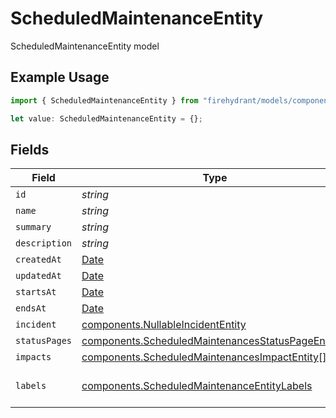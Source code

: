 # ScheduledMaintenanceEntity

ScheduledMaintenanceEntity model

## Example Usage

```typescript
import { ScheduledMaintenanceEntity } from "firehydrant/models/components";

let value: ScheduledMaintenanceEntity = {};
```

## Fields

| Field                                                                                                                  | Type                                                                                                                   | Required                                                                                                               | Description                                                                                                            |
| ---------------------------------------------------------------------------------------------------------------------- | ---------------------------------------------------------------------------------------------------------------------- | ---------------------------------------------------------------------------------------------------------------------- | ---------------------------------------------------------------------------------------------------------------------- |
| `id`                                                                                                                   | *string*                                                                                                               | :heavy_minus_sign:                                                                                                     | N/A                                                                                                                    |
| `name`                                                                                                                 | *string*                                                                                                               | :heavy_minus_sign:                                                                                                     | N/A                                                                                                                    |
| `summary`                                                                                                              | *string*                                                                                                               | :heavy_minus_sign:                                                                                                     | N/A                                                                                                                    |
| `description`                                                                                                          | *string*                                                                                                               | :heavy_minus_sign:                                                                                                     | N/A                                                                                                                    |
| `createdAt`                                                                                                            | [Date](https://developer.mozilla.org/en-US/docs/Web/JavaScript/Reference/Global_Objects/Date)                          | :heavy_minus_sign:                                                                                                     | N/A                                                                                                                    |
| `updatedAt`                                                                                                            | [Date](https://developer.mozilla.org/en-US/docs/Web/JavaScript/Reference/Global_Objects/Date)                          | :heavy_minus_sign:                                                                                                     | N/A                                                                                                                    |
| `startsAt`                                                                                                             | [Date](https://developer.mozilla.org/en-US/docs/Web/JavaScript/Reference/Global_Objects/Date)                          | :heavy_minus_sign:                                                                                                     | N/A                                                                                                                    |
| `endsAt`                                                                                                               | [Date](https://developer.mozilla.org/en-US/docs/Web/JavaScript/Reference/Global_Objects/Date)                          | :heavy_minus_sign:                                                                                                     | N/A                                                                                                                    |
| `incident`                                                                                                             | [components.NullableIncidentEntity](../../models/components/nullableincidententity.md)                                 | :heavy_minus_sign:                                                                                                     | N/A                                                                                                                    |
| `statusPages`                                                                                                          | [components.ScheduledMaintenancesStatusPageEntity](../../models/components/scheduledmaintenancesstatuspageentity.md)[] | :heavy_minus_sign:                                                                                                     | N/A                                                                                                                    |
| `impacts`                                                                                                              | [components.ScheduledMaintenancesImpactEntity](../../models/components/scheduledmaintenancesimpactentity.md)[]         | :heavy_minus_sign:                                                                                                     | N/A                                                                                                                    |
| `labels`                                                                                                               | [components.ScheduledMaintenanceEntityLabels](../../models/components/scheduledmaintenanceentitylabels.md)             | :heavy_minus_sign:                                                                                                     | An object of label key and values                                                                                      |